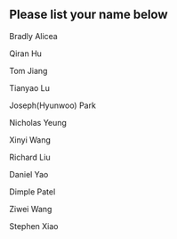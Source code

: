 ## Please list your name below

Bradly Alicea

Qiran Hu

Tom Jiang

Tianyao Lu  

Joseph(Hyunwoo) Park

Nicholas Yeung

Xinyi Wang

Richard Liu

Daniel Yao

Dimple Patel  

Ziwei Wang

Stephen Xiao
